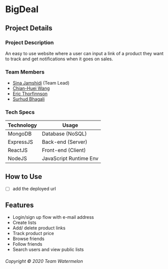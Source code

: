 # BigDeal
## Project Details
### Project Description
An easy to use website where a user can input a link of a product they want to track and get notifications when it goes on sales.
### Team Members
* [Sina Jamshidi](https://github.com/sina-jamshidi) (Team Lead)
* [Chian-Huei Wang](https://github.com/ChianHuei)
* [Eric Thorfinnson](https://github.com/Ethorf)
* [Surhud Bhagali](https://github.com/surhud004)
### Tech Specs
Technology | Usage
---------- | ------
MongoDB    | Database (NoSQL)
ExpressJS  | Back-end (Server)
ReactJS    | Front-end (Client)
NodeJS     | JavaScript Runtime Env

## How to Use
- [ ] add the deployed url

## Features
* Login/sign up flow with e-mail address
* Create lists
* Add/ delete product links
* Track product price
* Browse friends
* Follow friends
* Search users and view public lists

###### Copyright &copy; 2020 Team Watermelon

